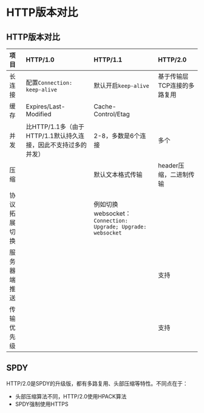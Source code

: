 # HTTP版本对比

## HTTP版本对比

| **项目** | **HTTP/1.0** | **HTTP/1.1** | **HTTP/2.0** |
| :--- | :--- | :--- | :--- |
| 长连接 | 配置`Connection: keep-alive` | 默认开启`keep-alive` | 基于传输层TCP连接的多路复用 |
| 缓存 | Expires/Last-Modified | Cache-Control/Etag |  |
| 并发 | 比HTTP/1.1多（由于HTTP/1.1默认持久连接，因此不支持过多的并发） | 2-8，多数是6个连接 | 多个 |
| 压缩 |  | 默认文本格式传输 | header压缩，二进制传输 |
| 协议拓展切换 | | 例如切换websocket：`Connection: Upgrade; Upgrade: websocket` |
| 服务器端推送 | | | 支持 |
| 传输优先级 | | | 支持 |

## SPDY

HTTP/2.0是SPDY的升级版，都有多路复用、头部压缩等特性。不同点在于：

* 头部压缩算法不同，HTTP/2.0使用HPACK算法
* SPDY强制使用HTTPS